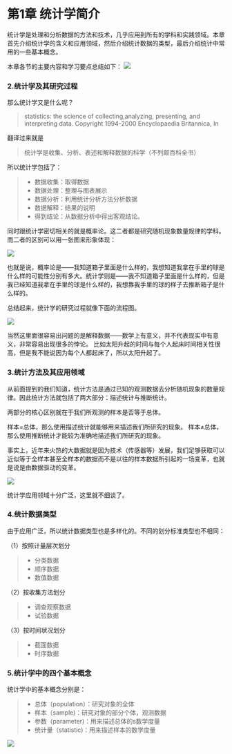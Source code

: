 # 第1章 统计学简介

统计学是处理和分析数据的方法和技术，几乎应用到所有的学科和实践领域。本章首先介绍统计学的含义和应用领域，然后介绍统计数据的类型，最后介绍统计中常用的一些基本概念。

本章各节的主要内容和学习要点总结如下：
![](/media/15912764637100.jpg)

### 2.统计学及其研究过程

那么统计学又是什么呢？

> statistics: the science of collecting,analyzing, presenting, and interpreting data.
Copyright 1994-2000 Encyclopaedia Britannica, In

翻译过来就是
> 统计学是收集、分析、表述和解释数据的科学（不列颠百科全书）

所以统计学包括了：

> * 数据收集：取得数据
> * 数据处理：整理与图表展示
> * 数据分析：利用统计分析方法分析数据
> * 数据解释：结果的说明
> * 得到结论：从数据分析中得出客观结论。

同时跟统计学密切相关的就是概率论。这二者都是研究随机现象数量规律的学科。而二者的区别可以用一张图来形象体现：

![](/media/15892942576363.jpg)


也就是说，概率论是——我知道箱子里面是什么样的，我想知道我拿在手里的球是什么样的可能性分别有多大。统计学则是——我不知道箱子里面是什么样的，但是我已经知道我拿在手里的球是什么样的，我想靠我手里的球的样子去推断箱子是什么样的。

总结起来，统计学的研究过程就像下面的流程图。

![](/media/15892942788034.jpg)


当然这里面很容易出问题的是解释数据——数学上有意义，并不代表现实中有意义，非常容易出现很多的悖论。
比如太阳升起的时间与每个人起床时间相关性很高，但是我不能说因为每个人都起床了，所以太阳升起了。

### 3.统计方法及其应用领域
从前面提到的我们知道，统计方法是通过已知的观测数据去分析随机现象的数量规律。因此统计方法就包括了两大部分：描述统计与推断统计。

两部分的核心区别就在于我们所观测的样本是否等于总体。

样本=总体，那么使用描述统计就能够用来描述我们所研究的现象。
样本≠总体，那么使用推断统计才能较为准确地描述我们所研究的现象。

事实上，近年来火热的大数据就是因为技术（传感器等）发展，我们足够获取可以近似等于全样本甚至全样本的数据而不是以往的样本数据所引起的一场变革，也就是说是由数据驱动的变革。

![](/media/15892943053247.jpg)

统计学应用领域十分广泛，这里就不细谈了。

### 4.统计数据类型
由于应用广泛，所以统计数据类型也是多样化的。不同的划分标准类型也不相同：

（1）按照计量层次划分
> * 分类数据
> * 顺序数据
> * 数值数据

（2）按收集方法划分
> * 调查观察数据
> * 试验数据

（3）按时间状况划分
> * 截面数据
> * 时序数据

### 5.统计学中的四个基本概念

统计学中的基本概念分别是：
> * 总体（population）：研究对象的全体
> * 样本（sample)：研究对象的部分个体，观测数据
> * 参数（parameter)：用来描述总体的s数学度量
> * 统计量（statistic)：用来描述样本的数学度量

![](/media/15892943244641.jpg)
